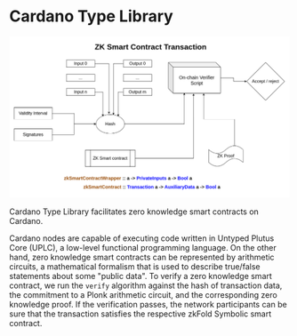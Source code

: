 # Cardano Type Library

![](zk-smart-contract-tx.png "A diagram illustrating the on-chain verification script (Plutus) for zkFold Symbolic smart contracts")

Cardano Type Library facilitates zero knowledge smart contracts on Cardano.

Cardano nodes are capable of executing code written in Untyped Plutus Core (UPLC), a low-level functional programming language. On the other hand, zero knowledge smart contracts can be represented by arithmetic circuits, a mathematical formalism that is used to describe true/false statements about some "public data". To verify a zero knowledge smart contract, we run the `verify` algorithm against the hash of transaction data, the commitment to a Plonk arithmetic circuit, and the corresponding zero knowledge proof. If the verification passes, the network participants can be sure that the transaction satisfies the respective zkFold Symbolic smart contract.